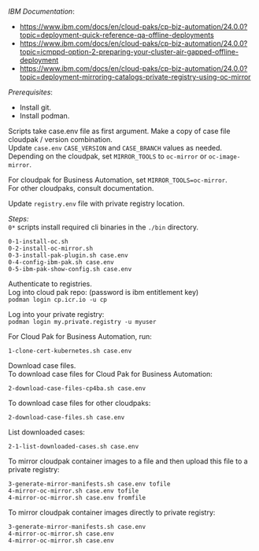*IBM Documentation*: 

- https://www.ibm.com/docs/en/cloud-paks/cp-biz-automation/24.0.0?topic=deployment-quick-reference-qa-offline-deployments
- https://www.ibm.com/docs/en/cloud-paks/cp-biz-automation/24.0.0?topic=icmppd-option-2-preparing-your-cluster-air-gapped-offline-deployment
- https://www.ibm.com/docs/en/cloud-paks/cp-biz-automation/24.0.0?topic=deployment-mirroring-catalogs-private-registry-using-oc-mirror

*Prerequisites*:
- Install git.
- Install podman.

Scripts take case.env file as first argument. Make a copy of case file cloudpak / version combination.<br/>
Update `case.env` `CASE_VERSION` and `CASE_BRANCH` values as needed.<br/>
Depending on the cloudpak, set `MIRROR_TOOLS` to `oc-mirror` or `oc-image-mirror`.<br/>

For cloudpak for Business Automation, set `MIRROR_TOOLS=oc-mirror`.<br/>
For other cloudpaks, consult documentation.<br/>

Update `registry.env` file with private registry location.<br/>

*Steps:*<br/>
`0*` scripts install required cli binaries in the `./bin` directory.<br/>
```
0-1-install-oc.sh
0-2-install-oc-mirror.sh
0-3-install-pak-plugin.sh case.env
0-4-config-ibm-pak.sh case.env
0-5-ibm-pak-show-config.sh case.env
```

Authenticate to registries.<br/>
Log into cloud pak repo: (password is ibm entitlement key)<br/>
`podman login cp.icr.io -u cp`

Log into your private registry:<br/>
`podman login my.private.registry -u myuser`

For Cloud Pak for Business Automation, run:<br/>
```
1-clone-cert-kubernetes.sh case.env
```

Download case files.<br/>
To download case files for Cloud Pak for Business Automation:<br/>
```
2-download-case-files-cp4ba.sh case.env
```
To download case files for other cloudpaks:<br/>
```
2-download-case-files.sh case.env
```
List downloaded cases:<br/>
```
2-1-list-downloaded-cases.sh case.env
```

To mirror cloudpak container images to a file and then upload this file to a private registry:<br/>
```
3-generate-mirror-manifests.sh case.env tofile
4-mirror-oc-mirror.sh case.env tofile
4-mirror-oc-mirror.sh case.env fromfile
```

To mirror cloudpak container images directly to private registry:<br/>
```
3-generate-mirror-manifests.sh case.env
4-mirror-oc-mirror.sh case.env
4-mirror-oc-mirror.sh case.env 
```
